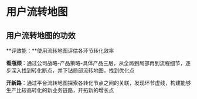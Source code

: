# 用户流转地图

## 用户流转地图的功效

**评效能：**使用流转地图评估各环节转化效率

**看瓶颈**：通过公司战略-产品策略-具体产品三层，从全局到局部再到流程细节，逐步深入找到转化断点，并下钻局部流转地图，找到优化点

**开新路**：通过平台流转地图探索各转化节点之间的关联，发现环节虚线，构建能够生产比较高转化的新业务链路，开拓新的增长点
